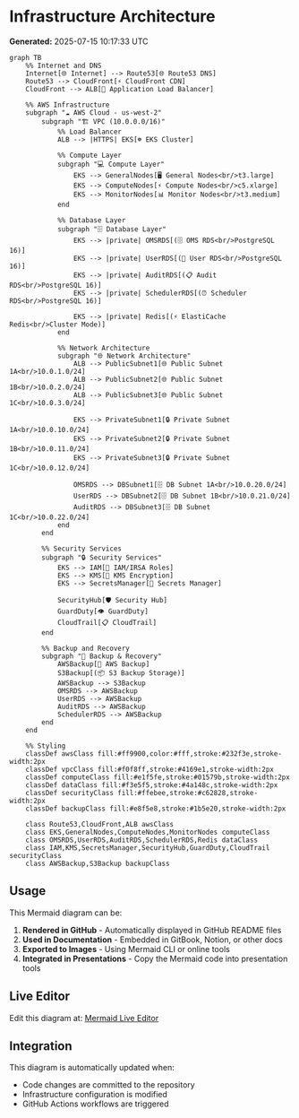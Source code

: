 # Infrastructure Architecture

**Generated:** 2025-07-15 10:17:33 UTC

```mermaid
graph TB
    %% Internet and DNS
    Internet[🌐 Internet] --> Route53[🌐 Route53 DNS]
    Route53 --> CloudFront[⚡ CloudFront CDN]
    CloudFront --> ALB[🔄 Application Load Balancer]
    
    %% AWS Infrastructure
    subgraph "☁️ AWS Cloud - us-west-2"
        subgraph "🏗️ VPC (10.0.0.0/16)"
            %% Load Balancer
            ALB --> |HTTPS| EKS[☸️ EKS Cluster]
            
            %% Compute Layer
            subgraph "💻 Compute Layer"
                EKS --> GeneralNodes[🖥️ General Nodes<br/>t3.large]
                EKS --> ComputeNodes[⚡ Compute Nodes<br/>c5.xlarge]
                EKS --> MonitorNodes[📊 Monitor Nodes<br/>t3.medium]
            end
            
            %% Database Layer
            subgraph "🗄️ Database Layer"
                EKS --> |private| OMSRDS[(🗄️ OMS RDS<br/>PostgreSQL 16)]
                EKS --> |private| UserRDS[(👤 User RDS<br/>PostgreSQL 16)]
                EKS --> |private| AuditRDS[(📋 Audit RDS<br/>PostgreSQL 16)]
                EKS --> |private| SchedulerRDS[(⏰ Scheduler RDS<br/>PostgreSQL 16)]
                
                EKS --> |private| Redis[(⚡ ElastiCache Redis<br/>Cluster Mode)]
            end
            
            %% Network Architecture
            subgraph "🌐 Network Architecture"
                ALB --> PublicSubnet1[🌐 Public Subnet 1A<br/>10.0.1.0/24]
                ALB --> PublicSubnet2[🌐 Public Subnet 1B<br/>10.0.2.0/24]
                ALB --> PublicSubnet3[🌐 Public Subnet 1C<br/>10.0.3.0/24]
                
                EKS --> PrivateSubnet1[🔒 Private Subnet 1A<br/>10.0.10.0/24]
                EKS --> PrivateSubnet2[🔒 Private Subnet 1B<br/>10.0.11.0/24]
                EKS --> PrivateSubnet3[🔒 Private Subnet 1C<br/>10.0.12.0/24]
                
                OMSRDS --> DBSubnet1[🗄️ DB Subnet 1A<br/>10.0.20.0/24]
                UserRDS --> DBSubnet2[🗄️ DB Subnet 1B<br/>10.0.21.0/24]
                AuditRDS --> DBSubnet3[🗄️ DB Subnet 1C<br/>10.0.22.0/24]
            end
        end
        
        %% Security Services
        subgraph "🔒 Security Services"
            EKS --> IAM[🔐 IAM/IRSA Roles]
            EKS --> KMS[🔑 KMS Encryption]
            EKS --> SecretsManager[🔐 Secrets Manager]
            
            SecurityHub[🛡️ Security Hub]
            GuardDuty[👁️ GuardDuty]
            CloudTrail[📋 CloudTrail]
        end
        
        %% Backup and Recovery
        subgraph "💾 Backup & Recovery"
            AWSBackup[💾 AWS Backup]
            S3Backup[(📦 S3 Backup Storage)]
            AWSBackup --> S3Backup
            OMSRDS --> AWSBackup
            UserRDS --> AWSBackup
            AuditRDS --> AWSBackup
            SchedulerRDS --> AWSBackup
        end
    end
    
    %% Styling
    classDef awsClass fill:#ff9900,color:#fff,stroke:#232f3e,stroke-width:2px
    classDef vpcClass fill:#f0f8ff,stroke:#4169e1,stroke-width:2px
    classDef computeClass fill:#e1f5fe,stroke:#01579b,stroke-width:2px
    classDef dataClass fill:#f3e5f5,stroke:#4a148c,stroke-width:2px
    classDef securityClass fill:#ffebee,stroke:#c62828,stroke-width:2px
    classDef backupClass fill:#e8f5e8,stroke:#1b5e20,stroke-width:2px
    
    class Route53,CloudFront,ALB awsClass
    class EKS,GeneralNodes,ComputeNodes,MonitorNodes computeClass
    class OMSRDS,UserRDS,AuditRDS,SchedulerRDS,Redis dataClass
    class IAM,KMS,SecretsManager,SecurityHub,GuardDuty,CloudTrail securityClass
    class AWSBackup,S3Backup backupClass
```

## Usage

This Mermaid diagram can be:
1. **Rendered in GitHub** - Automatically displayed in GitHub README files
2. **Used in Documentation** - Embedded in GitBook, Notion, or other docs
3. **Exported to Images** - Using Mermaid CLI or online tools
4. **Integrated in Presentations** - Copy the Mermaid code into presentation tools

## Live Editor

Edit this diagram at: [Mermaid Live Editor](https://mermaid.live/)

## Integration

This diagram is automatically updated when:
- Code changes are committed to the repository
- Infrastructure configuration is modified
- GitHub Actions workflows are triggered
